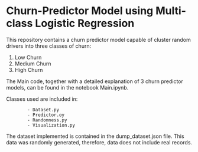 # Churn-Predictor Model using Multi-class Logistic Regression

This repository contains a churn predictor model capable of cluster random drivers into three classes of churn:
  1) Low Churn
  2) Medium Churn
  3) High Churn
  
  
The Main code, together with a detailed explanation of 3 churn predictor models, can be found in the notebook Main.ipynb.

Classes used are included in:

            - Dataset.py
            - Predictor.oy
            - Randomness.py
            - Visualization.py

The dataset implemented is contained in the dump_dataset.json file. This data was randomly generated, therefore, data 
does not include real records.
